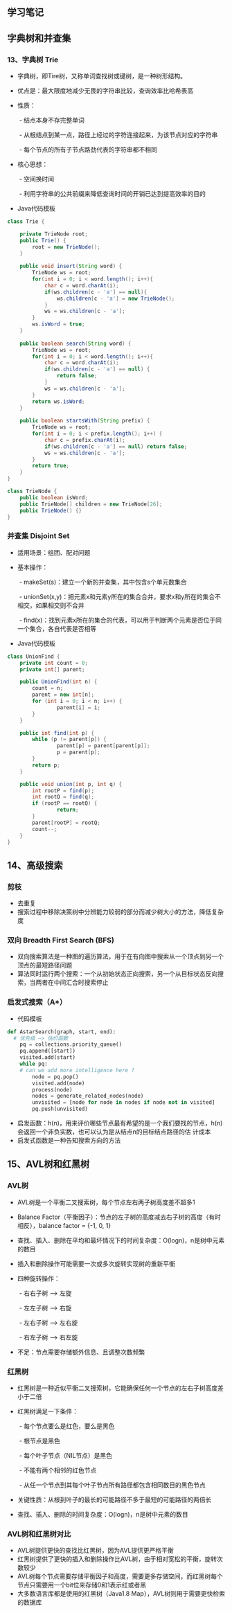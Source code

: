 ## 学习笔记
## 字典树和并查集

### 13、字典树 Trie

- 字典树，即Tire树，又称单词查找树或键树，是一种树形结构。

- 优点是：最大限度地减少无畏的字符串比较，查询效率比哈希表高

- 性质：

  ​	- 结点本身不存完整单词

  ​	- 从根结点到某一点，路径上经过的字符连接起来，为该节点对应的字符串

  ​	- 每个节点的所有子节点路劲代表的字符串都不相同

- 核心思想：

  ​	- 空间换时间

  ​	- 利用字符串的公共前缀来降低查询时间的开销已达到提高效率的目的

- Java代码模板

```java
class Trie {

    private TrieNode root;
    public Trie() {
        root = new TrieNode();
    }
  
    public void insert(String word) {
        TrieNode ws = root;
        for(int i = 0; i < word.length(); i++){
            char c = word.charAt(i);
            if(ws.children[c - 'a'] == null){
                ws.children[c - 'a'] = new TrieNode();
            }
            ws = ws.children[c - 'a'];
        }
        ws.isWord = true;
    }
    
    public boolean search(String word) {
        TrieNode ws = root; 
        for(int i = 0; i < word.length(); i++){
            char c = word.charAt(i);
            if(ws.children[c - 'a'] == null) {
              	return false;
            }
            ws = ws.children[c - 'a'];
        }
        return ws.isWord;
    }
    
    public boolean startsWith(String prefix) {
        TrieNode ws = root; 
        for(int i = 0; i < prefix.length(); i++) {
            char c = prefix.charAt(i);
            if(ws.children[c - 'a'] == null) return false;
            ws = ws.children[c - 'a'];
        }
        return true;
    }
}

class TrieNode {
    public boolean isWord; 
    public TrieNode[] children = new TrieNode[26];
    public TrieNode() {}
}
```

### 并查集 Disjoint Set

- 适用场景：组团、配对问题

- 基本操作：

  ​	- makeSet(s)：建立一个新的并查集，其中包含s个单元数集合

  ​	- unionSet(x,y)：把元素x和元素y所在的集合合并，要求x和y所在的集合不相交，如果相交则不合并

  ​	- find(x)：找到元素x所在的集合的代表，可以用于判断两个元素是否位于同一个集合，各自代表是否相等

- Java代码模板

```java
class UnionFind {
    private int count = 0;
    private int[] parent;

    public UnionFind(int n) {
      	count = n;
      	parent = new int[n];
      	for (int i = 0; i < n; i++) {
        		parent[i] = i;
      	}
    }

    public int find(int p) {
      	while (p != parent[p]) {
        		parent[p] = parent[parent[p]];
        		p = parent[p];
      	}
      	return p;
    }

    public void union(int p, int q) {
      	int rootP = find(p);
      	int rootQ = find(q);
      	if (rootP == rootQ) {
        		return; 
        }
        parent[rootP] = rootQ;
        count--;
    }
}
```

## 14、高级搜索

### 剪枝

- 去重复
- 搜索过程中移除决策树中分辨能力较弱的部分而减少树大小的方法，降低复杂度

### 双向 Breadth First Search (BFS)

- 双向搜索算法是一种图的遍历算法，用于在有向图中搜索从一个顶点到另一个顶点的最短路径问题
- 算法同时运行两个搜索：一个从初始状态正向搜索，另一个从目标状态反向搜索，当两者在中间汇合时搜索停止

### 启发式搜索（A*）

- 代码模板

```python
def AstarSearch(graph, start, end):
  # 优先级 —> 估价函数
	pq = collections.priority_queue() 
	pq.append([start])
	visited.add(start)
	while pq:
    # can we add more intelligence here ?
		node = pq.pop() 
		visited.add(node)
		process(node)
		nodes = generate_related_nodes(node)
		unvisited = [node for node in nodes if node not in visited]
		pq.push(unvisited)
```

- 启发函数：h(n)，用来评价哪些节点最有希望的是一个我们要找的节点，h(n)会返回一个非负实数，也可以认为是从结点n的目标结点路径的估 计成本
- 启发式函数是一种告知搜索方向的方法

## 15、AVL树和红黑树

### AVL树

- AVL树是一个平衡二叉搜索树，每个节点左右两子树高度差不超多1

- Balance Factor（平衡因子）：节点的左子树的高度减去右子树的高度（有时相反），balance factor = {-1, 0, 1}

- 查找、插入、删除在平均和最坏情况下的时间复杂度：O(logn)，n是树中元素的数目

- 插入和删除操作可能需要一次或多次旋转实现树的重新平衡

- 四种旋转操作：

  ​	- 右右子树 —> 左旋

  ​	- 左左子树 —> 右旋

  ​	- 左右子树 —> 左右旋

  ​	- 右左子树 —> 右左旋

- 不足：节点需要存储额外信息、且调整次数频繁

### 红黑树

- 红黑树是一种近似平衡二叉搜索树，它能确保任何一个节点的左右子树高度差小于二倍

- 红黑树满足一下条件：

  ​	- 每个节点要么是红色，要么是黑色

  ​	- 根节点是黑色

  ​	- 每个叶子节点（NIL节点）是黑色

  ​	- 不能有两个相邻的红色节点

  ​	- 从任一个节点到其每个叶子节点所有路径都包含相同数目的黑色节点

- 关键性质：从根到叶子的最长的可能路径不多于最短的可能路径的两倍长
- 查找、插入、删除的时间复杂度：O(logn)，n是树中元素的数目

### AVL树和红黑树对比

- AVL树提供更快的查找比红黑树，因为AVL提供更严格平衡
- 红黑树提供了更快的插入和删除操作比AVL树，由于相对宽松的平衡，旋转次数较少
- AVL树每个节点需要存储平衡因子和高度，需要更多存储空间，而红黑树每个节点只需要用一个bit位来存储0和1表示红或者黑
- 大多数语言库都是使用的红黑树（Java1.8  Map），AVL树则用于需要更快检索的数据库

